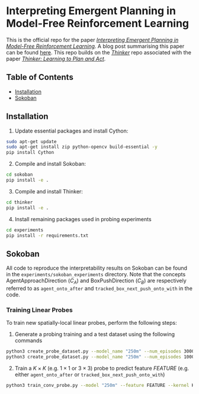# Interpreting Emergent Planning in Model-Free Reinforcement Learning

This is the official repo for the paper [*Interpreting Emergent Planning in Model-Free Reinforcement Learning*](https://openreview.net/forum?id=DzGe40glxs&referrer=%5BAuthor%20Console%5D). A blog post summarising this paper can be found [here](https://tuphs28.github.io/). This repo builds on the [*Thinker*](https://github.com/stephen-chung-mh/thinker) repo associated with the paper [*Thinker: Learning to Plan and Act*](https://arxiv.org/abs/2307.14993).

## Table of Contents
- [Installation](#installation)
- [Sokoban](#sokoban)

##  Installation
1. Update essential packages and install Cython:

```bash
sudo apt-get update
sudo apt-get install zip python-opencv build-essential -y
pip install Cython
```

2. Compile and install Sokoban:
```bash
cd sokoban
pip install -e .
```

3. Compile and install Thinker:
```bash
cd thinker
pip install -e .
```

4. Install remaining packages used in probing experiments
```bash
cd experiments
pip install -r requirements.txt
```
## Sokoban

All code to reproduce the interpretability results on Sokoban can be found in the `experiments/sokoban_experiments` directory. Note that the concepts AgentApproachDirection ($C_A$) and BoxPushDirection ($C_B$) are respectively referred to as `agent_onto_after` and `tracked_box_next_push_onto_with` in the code.

### Training Linear Probes

To train new spatially-local linear probes, perform the following steps:
1. Generate a probing training and a test dataset using the following commands
```bash
python3 create_probe_dataset.py --model_name "250m" --num_episodes 3000 --name "train"
python3 create_probe_dataset.py --model_name "250m" --num_episodes 1000 --name "test" --env_name "valid-"
```

2. Train a $K \times K$ (e.g. $1 \times 1$ or $3 \times 3$) probe to predict feature $FEATURE$ (e.g. either `agent_onto_after` or `tracked_box_next_push_onto_with`)
 ```bash
python3 train_conv_probe.py --model "250m" --feature FEATURE --kernel K --num_epochs 10
```

### 
